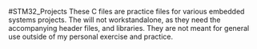 

#STM32_Projects
These C files are practice files for various embedded systems projects. The will not workstandalone, as they need the accompanying header files, and libraries. They are not meant for general use outside of my personal exercise and practice.
